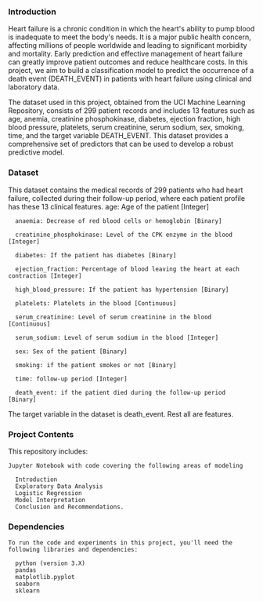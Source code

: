 ### Introduction 
Heart failure is a chronic condition in which the heart's ability to pump blood is inadequate to meet the body's needs. It is a major public health concern, affecting millions of people worldwide and leading to significant morbidity and mortality. Early prediction and effective management of heart failure can greatly improve patient outcomes and reduce healthcare costs. In this project, we aim to build a classification model to predict the occurrence of a death event (DEATH_EVENT) in patients with heart failure using clinical and laboratory data.

The dataset used in this project, obtained from the UCI Machine Learning Repository, consists of 299 patient records and includes 13 features such as age, anemia, creatinine phosphokinase, diabetes, ejection fraction, high blood pressure, platelets, serum creatinine, serum sodium, sex, smoking, time, and the target variable DEATH_EVENT. This dataset provides a comprehensive set of predictors that can be used to develop a robust predictive model.
### Dataset 
This dataset contains the medical records of 299 patients who had heart failure, collected during their follow-up period, where each patient profile has these 13 clinical features.
      age: Age of the patient [Integer] 

      anaemia: Decrease of red blood cells or hemoglobin [Binary] 

      creatinine_phosphokinase: Level of the CPK enzyme in the blood [Integer] 

      diabetes: If the patient has diabetes [Binary] 

      ejection_fraction: Percentage of blood leaving the heart at each contraction [Integer] 

      high_blood_pressure: If the patient has hypertension [Binary] 

      platelets: Platelets in the blood [Continuous] 

      serum_creatinine: Level of serum creatinine in the blood [Continuous] 

      serum_sodium: Level of serum sodium in the blood [Integer] 

      sex: Sex of the patient [Binary]

      smoking: if the patient smokes or not [Binary]

      time: follow-up period [Integer]

      death_event: if the patient died during the follow-up period [Binary] 

The target variable in the dataset is death_event. Rest all are features.
### Project Contents
  This repository includes:
  
    Jupyter Notebook with code covering the following areas of modeling
    
      Introduction
      Exploratory Data Analysis
      Logistic Regression
      Model Interpretation
      Conclusion and Recommendations.
    
### Dependencies
    To run the code and experiments in this project, you'll need the following libraries and dependencies:

      python (version 3.X)
      pandas
      matplotlib.pyplot
      seaborn
      sklearn
